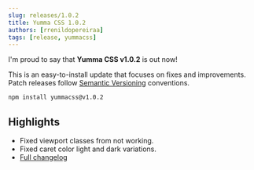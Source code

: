 ```yaml
---
slug: releases/1.0.2
title: Yumma CSS 1.0.2
authors: [rrenildopereiraa]
tags: [release, yummacss]
---
```


I'm proud to say that **Yumma CSS v1.0.2** is out now!

This is an easy-to-install update that focuses on fixes and improvements. Patch releases follow [Semantic Versioning](https://docs.npmjs.com/about-semantic-versioning) conventions.

<!-- truncate -->

```bash
npm install yummacss@v1.0.2
```

## Highlights
- Fixed viewport classes from not working.
- Fixed caret color light and dark variations.
- [Full changelog](https://github.com/yumma-lib/yumma-css/releases/tag/v1.0.2)